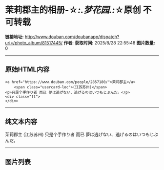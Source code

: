 # 茉莉郡主的相册-☆*:.梦花园.:*☆原创 不可转载

**链接地址:** http://www.douban.com/doubanapp/dispatch?uri=/photo_album/81517445/
**作者:** 
**获取时间:** 2025/8/28 22:55:48
**图片数量:** 0

---

## 原始HTML内容


    <a href="https://www.douban.com/people/2857180/">茉莉郡主</a>
        <span class="usercard-loc">(江苏苏州)</span>
    <p>只是个手作り者 而已 夢は逃げない、逃げるのはいつもじぶんだ。</p>
    <div class="ft">
    </div>
  

---

## 纯文本内容

茉莉郡主
        (江苏苏州)
    只是个手作り者 而已 夢は逃げない、逃げるのはいつもじぶんだ。

---

## 图片列表


